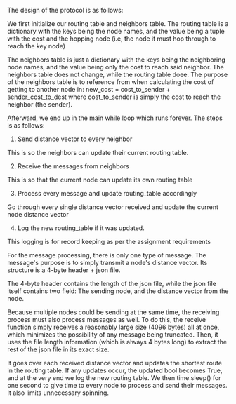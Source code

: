 The design of the protocol is as follows:

We first initialize our routing table and neighbors
table. The routing table is a dictionary with the
keys being the node names, and the value being a
tuple with the cost and the hopping node (i.e, the
node it must hop through to reach the key node)

The neighbors table is just a dictionary with the
keys being the neighboring node names, and the value
being only the cost to reach said neighbor. The
neighbors table does not change, while the routing
table doee. The purpose of the neighbors table
is to reference from when calculating the cost
of getting to another node in:
new_cost = cost_to_sender + sender_cost_to_dest
where cost_to_sender is simply the cost to reach the
neighbor (the sender).

Afterward, we end up in the main while loop which
runs forever. The steps is as follows:

1. Send distance vector to every neighbor

This is so the neighbors can update their current
routing table.

2. Receive the messages from neighbors

This is so that the current node can update its own
routing table

3. Process every message and update routing_table accordingly

Go through every single distance vector received and
update the current node distance vector

4. Log the new routing_table if it was updated.

This logging is for record keeping as per the
assignment requirements

For the message processing, there is only one
type of message. The message's purpose is to
simply transmit a node's distance vector.
Its structure is a 4-byte header + json file.

The 4-byte header contains the length of the json
file, while the json file itself contains two field:
The sending node, and the distance vector from the node.

Because multiple nodes could be sending at the same
time, the receiving process must also process
messages as well. To do this, the receive function
simply receives a reasonably large size (4096 bytes)
all at once, which minimizes the possibility of any
message being truncated. Then, it uses the file
length information (which is always 4 bytes long)
to extract the rest of the json file in its exact
size.

It goes over each received distance vector and
updates the shortest route in the routing table.
If any updates occur, the updated bool becomes
True, and at the very end we log the new
routing table. We then time.sleep() for
one second to give time to every node to
process and send their messages. It also
limits unnecessary spinning.

